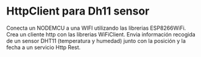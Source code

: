 # HttpClient para Dh11 sensor
Conecta un NODEMCU a una WIFI utilizando las librerias ESP8266WiFi. Crea un cliente http con las librerias WiFiClient. Envia información recogida de un sensor DHT11 (temperatura y humedad) junto con la posición y la fecha a un servicio Http Rest.
